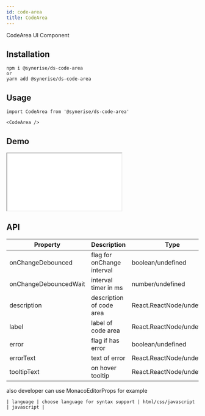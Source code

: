 ```yaml
---
id: code-area
title: CodeArea
---
```


CodeArea UI Component

## Installation
```
npm i @synerise/ds-code-area
or
yarn add @synerise/ds-code-area
```

## Usage
```
import CodeArea from '@synerise/ds-code-area'

<CodeArea />

```

## Demo

<iframe src="/storybook-static/iframe.html?id=components-code-area--default"></iframe>

## API

| Property | Description | Type | Default |
| --- | --- | --- | --- |
| onChangeDebounced | flag for onChange interval | boolean/undefined | false |
| onChangeDebouncedWait | interval timer in ms | number/undefined | 300 | 
| description | description of code area | React.ReactNode/undefined | undefined |
| label | label of code area | React.ReactNode/undefined | undefined |
| error | flag if has error | boolean/undefined | undefined |
| errorText | text of error | React.ReactNode/undefined | undefined |
| tooltipText | on hover tooltip | React.ReactNode/undefined | 'Full screen' |

also developer can use MonacoEditorProps for example


    | language | choose language for syntax support | html/css/javascript | javascript |

